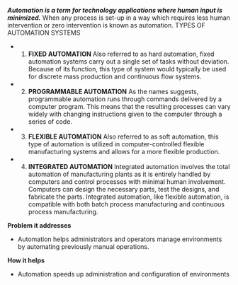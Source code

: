 ***Automation is a term for technology applications where human input is minimized.***
When any process is set-up in a way which requires less human intervention or zero intervention is known as automation. 
TYPES OF AUTOMATION SYSTEMS

* 1. **FIXED AUTOMATION**
Also referred to as hard automation, fixed automation systems carry out a single set of tasks without deviation. Because of its function, this type of system would typically be used for discrete mass production and continuous flow systems. 
 
* 2. **PROGRAMMABLE AUTOMATION**
As the names suggests, programmable automation runs through commands delivered by a computer program. This means that the resulting processes can vary widely with changing instructions given to the computer through a series of code. 

* 3. **FLEXIBLE AUTOMATION**
Also referred to as soft automation, this type of automation is utilized in computer-controlled flexible manufacturing systems and allows for a more flexible production. 

* 4. **INTEGRATED AUTOMATION**
Integrated automation involves the total automation of manufacturing plants as it is entirely handled by computers and control processes with minimal human involvement. Computers can design the necessary parts, test the designs, and fabricate the parts. Integrated automation, like flexible automation, is compatible with both batch process manufacturing and continuous process manufacturing.

**Problem it addresses**
* Automation helps administrators and operators manage environments by automating previously manual operations.

**How it helps**
* Automation speeds up administration and configuration of environments
